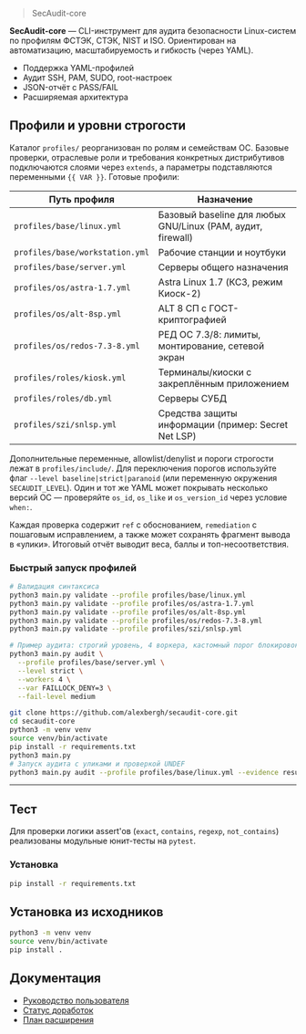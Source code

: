 > SecAudit-core

**SecAudit-core** —  CLI-инструмент для аудита безопасности Linux-систем по профилям ФСТЭК, СТЭК, NIST и ISO.
Ориентирован на автоматизацию, масштабируемость и гибкость (через YAML).

- Поддержка YAML-профилей
- Аудит SSH, PAM, SUDO, root-настроек
- JSON-отчёт с PASS/FAIL
- Расширяемая архитектура

## Профили и уровни строгости

Каталог `profiles/` реорганизован по ролям и семействам ОС. Базовые проверки, отраслевые роли и требования конкретных дистрибутивов подключаются слоями через `extends`, а параметры подставляются переменными `{{ VAR }}`. Готовые профили:

| Путь профиля | Назначение |
|--------------|------------|
| `profiles/base/linux.yml` | Базовый baseline для любых GNU/Linux (PAM, аудит, firewall) |
| `profiles/base/workstation.yml` | Рабочие станции и ноутбуки |
| `profiles/base/server.yml` | Серверы общего назначения |
| `profiles/os/astra-1.7.yml` | Astra Linux 1.7 (КСЗ, режим Киоск-2) |
| `profiles/os/alt-8sp.yml` | ALT 8 СП с ГОСТ-криптографией |
| `profiles/os/redos-7.3-8.yml` | РЕД ОС 7.3/8: лимиты, монтирование, сетевой экран |
| `profiles/roles/kiosk.yml` | Терминалы/киоски с закреплённым приложением |
| `profiles/roles/db.yml` | Серверы СУБД |
| `profiles/szi/snlsp.yml` | Средства защиты информации (пример: Secret Net LSP) |

Дополнительные переменные, allowlist/denylist и пороги строгости лежат в `profiles/include/`. Для переключения порогов используйте флаг `--level baseline|strict|paranoid` (или переменную окружения `SECAUDIT_LEVEL`). Один и тот же YAML может покрывать несколько версий ОС — проверяйте `os_id`, `os_like` и `os_version_id` через условие `when:`.

Каждая проверка содержит `ref` с обоснованием, `remediation` с пошаговым исправлением, а также может сохранять фрагмент вывода в «улики». Итоговый отчёт выводит веса, баллы и топ-несоответствия.

### Быстрый запуск профилей

```bash
# Валидация синтаксиса
python3 main.py validate --profile profiles/base/linux.yml
python3 main.py validate --profile profiles/os/astra-1.7.yml
python3 main.py validate --profile profiles/os/alt-8sp.yml
python3 main.py validate --profile profiles/os/redos-7.3-8.yml
python3 main.py validate --profile profiles/szi/snlsp.yml

# Пример аудита: строгий уровень, 4 воркера, кастомный порог блокировок
python3 main.py audit \
  --profile profiles/base/server.yml \
  --level strict \
  --workers 4 \
  --var FAILLOCK_DENY=3 \
  --fail-level medium
```

```bash
git clone https://github.com/alexbergh/secaudit-core.git
cd secaudit-core
python3 -m venv venv
source venv/bin/activate
pip install -r requirements.txt
python3 main.py
# Запуск аудита с уликами и проверкой UNDEF
python3 main.py audit --profile profiles/base/linux.yml --evidence results/evidence --fail-on-undef

```

---

##  Тест

Для проверки логики assert'ов (`exact`, `contains`, `regexp`, `not_contains`) реализованы модульные юнит-тесты на `pytest`.

### Установка

```bash
pip install -r requirements.txt

```

## Установка из исходников

```bash
python3 -m venv venv
source venv/bin/activate
pip install .

```

## Документация
- [Руководство пользователя](USAGE.md)
- [Статус доработок](docs/secondary_tail_coverage.md)
- [План расширения](docs/profile_engine_enhancements.md)

